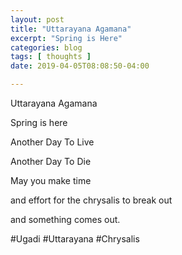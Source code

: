 ```yaml
---
layout: post
title: "Uttarayana Agamana"
excerpt: "Spring is Here"
categories: blog
tags: [ thoughts ]
date: 2019-04-05T08:08:50-04:00

---
```


Uttarayana Agamana

Spring is here

Another Day To Live

Another Day To Die

May you make time

and effort for the chrysalis to break out

and something comes out.

#Ugadi #Uttarayana #Chrysalis
